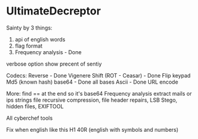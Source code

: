 # UltimateDecreptor
 
Sainty by 3 things:
1) api of english words
2) flag format
3) Frequency analysis - Done

verbose option
show precent of sentiy

Codecs:
Reverse - Done
Vigenere
Shift (ROT - Ceasar) - Done
Flip keypad
Md5 (known hash)
base64 - Done
all bases
Ascii - Done
URL encode




More:
find == at the end so it's base64
Frequency analysis
extract mails or ips
strings
file
recursive compression, file header repairs, LSB Stego, hidden files,
EXIFTOOL

All cyberchef tools

Fix when english like this H1 40R (english with symbols and numbers) 